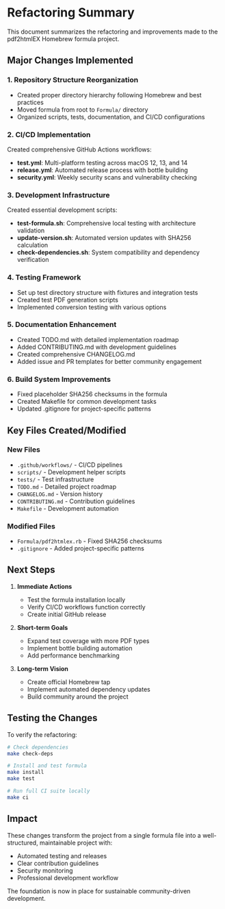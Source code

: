 # Refactoring Summary

This document summarizes the refactoring and improvements made to the pdf2htmlEX Homebrew formula project.

## Major Changes Implemented

### 1. Repository Structure Reorganization
- Created proper directory hierarchy following Homebrew and best practices
- Moved formula from root to `Formula/` directory
- Organized scripts, tests, documentation, and CI/CD configurations

### 2. CI/CD Implementation
Created comprehensive GitHub Actions workflows:
- **test.yml**: Multi-platform testing across macOS 12, 13, and 14
- **release.yml**: Automated release process with bottle building
- **security.yml**: Weekly security scans and vulnerability checking

### 3. Development Infrastructure
Created essential development scripts:
- **test-formula.sh**: Comprehensive local testing with architecture validation
- **update-version.sh**: Automated version updates with SHA256 calculation
- **check-dependencies.sh**: System compatibility and dependency verification

### 4. Testing Framework
- Set up test directory structure with fixtures and integration tests
- Created test PDF generation scripts
- Implemented conversion testing with various options

### 5. Documentation Enhancement
- Created TODO.md with detailed implementation roadmap
- Added CONTRIBUTING.md with development guidelines
- Created comprehensive CHANGELOG.md
- Added issue and PR templates for better community engagement

### 6. Build System Improvements
- Fixed placeholder SHA256 checksums in the formula
- Created Makefile for common development tasks
- Updated .gitignore for project-specific patterns

## Key Files Created/Modified

### New Files
- `.github/workflows/` - CI/CD pipelines
- `scripts/` - Development helper scripts
- `tests/` - Test infrastructure
- `TODO.md` - Detailed project roadmap
- `CHANGELOG.md` - Version history
- `CONTRIBUTING.md` - Contribution guidelines
- `Makefile` - Development automation

### Modified Files
- `Formula/pdf2htmlex.rb` - Fixed SHA256 checksums
- `.gitignore` - Added project-specific patterns

## Next Steps

1. **Immediate Actions**
   - Test the formula installation locally
   - Verify CI/CD workflows function correctly
   - Create initial GitHub release

2. **Short-term Goals**
   - Expand test coverage with more PDF types
   - Implement bottle building automation
   - Add performance benchmarking

3. **Long-term Vision**
   - Create official Homebrew tap
   - Implement automated dependency updates
   - Build community around the project

## Testing the Changes

To verify the refactoring:

```bash
# Check dependencies
make check-deps

# Install and test formula
make install
make test

# Run full CI suite locally
make ci
```

## Impact

These changes transform the project from a single formula file into a well-structured, maintainable project with:
- Automated testing and releases
- Clear contribution guidelines
- Security monitoring
- Professional development workflow

The foundation is now in place for sustainable community-driven development.